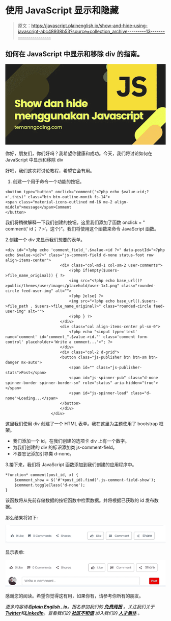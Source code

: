 # 使用 JavaScript 显示和隐藏

> 原文：<https://javascript.plainenglish.io/show-and-hide-using-javascript-abc48938b53?source=collection_archive---------13----------------------->

## 如何在 JavaScript 中显示和移除 div 的指南。

![](img/4cb8ed355c28969db5f2e26a55d5818b.png)

你好，朋友们，你们好吗？我希望你健康和成功。今天，我们将讨论如何在 JavaScript 中显示和移除 div

好吧，我们这次将讨论教程，希望它会有用。

1.  创建一个用于命令一个功能的按钮。

```
<button type="button" onclick="comment('<?php echo $value->id;?>',this)" class="btn btn-outline-monik fs-14">
<span class="material-icons-outlined md-16 me-2 align-middle">message</span>Comment
</button>
```

我们将稍微解释一下我们创建的按钮。这里我们添加了函数 onclick = " comment(' id；？>‘，这个)”。我们将使用这个函数来命令 JavaScript 函数。

2.创建一个 div 来显示我们想要的表单。

```
<div id="<?php echo 'comment_field_'.$value->id ?>" data-postId="<?php echo $value->id?>" class="js-comment-field d-none status-foot row align-items-center">
						<div class="col-md-1 col-sm-2 user-comments">
							<?php if(empty($users->file_name_original)) { ?>
							<img src="<?php echo base_url()?>public/themes/user/images/placehold/user-1x1.png" class="rounded-circle feed-user-img" alt="">
							<?php }else{ ?>
							<img src="<?php echo base_url().$users->file_path . $users->file_name_original?>" class="rounded-circle feed-user-img" alt="">
							<?php } ?>
						</div>
						<div class="col align-items-center pl-sm-0">
							<?php echo "<input type='text' name='comment' id='comment_".$value->id."' class='comment form-control' placeholder='Write a comment...'>"; ?>
						</div>
						<div class="col-2 d-grid">
						<button class="js-publisher btn btn-sm btn-danger mx-auto">
							<span id="" class="js-publisher-stats">Post</span>
							<span id="js-spinner-pub" class="d-none spinner-border spinner-border-sm" role="status" aria-hidden="true"></span>
							<span id="js-spinner-load" class="d-none">Loading...</span>
						</button>
						</div>
					</div>
```

这里我们使用 div 创建了一个 HTML 表单。我在这里为主题使用了 bootstrap 框架。

*   我们添加一个 id，在我们创建的选项卡 div 上有一个数字。
*   为我们创建的 div 的标识添加类 js-comment-field。
*   不要忘记添加引导类 d-none。

3.接下来，我们将 JavaScript 函数添加到我们创建的应用程序中。

```
*function* comment(post_id, x) {
	$comment_show = $('#'+post_id).find('.js-comment-field-show');
	$comment.toggleClass('d-none');
}
```

该函数将从先前存储数据的按钮函数中检索数据。并将根据已获取的 id 发布数据。

那么结果将如下:

![](img/5b2a56e8456d65d2be49300a3bac9ca8.png)

显示表单:

![](img/8b5dd6581169db370f726b6a27a9789b.png)

感谢您的阅读。希望你觉得这有用，如果你有，请参考你所有的朋友。

*更多内容请看*[***plain English . io***](https://plainenglish.io/)*。报名参加我们的* [***免费周报***](http://newsletter.plainenglish.io/) *。关注我们关于*[***Twitter***](https://twitter.com/inPlainEngHQ)*和*[***LinkedIn***](https://www.linkedin.com/company/inplainenglish/)*。查看我们的* [***社区不和谐***](https://discord.gg/GtDtUAvyhW) *加入我们的* [***人才集体***](https://inplainenglish.pallet.com/talent/welcome) *。*